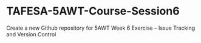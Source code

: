 # TAFESA-5AWT-Course-Session6
Create a new Github repository for 5AWT Week 6 Exercise – Issue Tracking and Version Control

